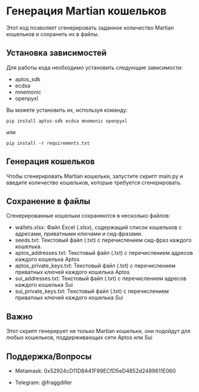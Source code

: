 # Генерация Martian кошельков

Этот код позволяет сгенерировать заданное количество Martian кошельков и сохранить их в файлы.

## Установка зависимостей
Для работы кода необходимо установить следующие зависимости:
- aptos_sdk
- ecdsa
- mnemonic
- openpyxl

Вы можете установить их, используя команду:
```commandline
pip install aptos-sdk ecdsa mnemonic openpyxl
```
или
```commandline
pip install -r requirements.txt
```
## Генерация кошельков
Чтобы сгенерировать Martian кошельки, запустите скрипт main.py и введите количество кошельков, которые требуется сгенерировать.

## Сохранение в файлы
Сгенерированные кошельки сохраняются в несколько файлов:

- wallets.xlsx: Файл Excel (.xlsx), содержащий список кошельков с адресами, приватными ключами и сид-фразами.
- seeds.txt: Текстовый файл (.txt) с перечислением сид-фраз каждого кошелька.
- aptos_addresses.txt: Текстовый файл (.txt) с перечислением адресов каждого кошелька Aptos
- aptos_private_keys.txt: Текстовый файл (.txt) с перечислением приватных ключей каждого кошелька Aptos
- sui_addresses.txt: Текстовый файл (.txt) с перечислением адресов каждого кошелька Sui
- sui_private_keys.txt: Текстовый файл (.txt) с перечислением приватных ключей каждого кошелька Sui

## Важно
Этот скрипт генерирует не только Martian кошельки, они подойдут для любых кошельков, поддерживающих сети Aptos или Sui

## Поддержка/Вопросы
- Metamask: 0x52924cD11D8A41F99ECfD5eD4852d2489611E060

- Telegram: @fraggdiller